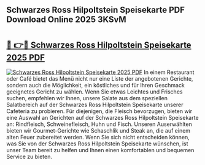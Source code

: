 ## Schwarzes Ross Hilpoltstein Speisekarte PDF Download Online 2025 3KSvM

# <h2><a href="http://gc667o.nevu.top/?p=Schwarzes+Ross+Hilpoltstein+Speisekarte">🔗 👉🔴 Schwarzes Ross Hilpoltstein Speisekarte 2025 PDF</a></h2>

[![Schwarzes Ross Hilpoltstein Speisekarte 2025 PDF](https://i.imgur.com/dBaPXMq.png)](http://gc667o.nevu.top/?p=Schwarzes+Ross+Hilpoltstein+Speisekarte)
In einem Restaurant oder Café bietet das Menü nicht nur eine Liste der angebotenen Gerichte, sondern auch die Möglichkeit, ein köstliches und für Ihren Geschmack geeignetes Gericht zu wählen. Wenn Sie etwas Leichtes und Frisches suchen, empfehlen wir Ihnen, unsere Salate aus dem speziellen Salatbereich auf der Schwarzes Ross Hilpoltstein Speisekarte unserer Cafeteria zu probieren. Für diejenigen, die Fleisch bevorzugen, bieten wir eine Auswahl an Gerichten auf der Schwarzes Ross Hilpoltstein Speisekarte an: Rindfleisch, Schweinefleisch, Huhn und Fisch. Unseren Auserwählten bieten wir Gourmet-Gerichte wie Schaschlik und Steak an, die auf einem alten Feuer zubereitet werden. Wenn Sie sich nicht entscheiden können, was Sie von der Schwarzes Ross Hilpoltstein Speisekarte wünschen, ist unser Team bereit zu helfen und Ihnen einen komfortablen und bequemen Service zu bieten.
